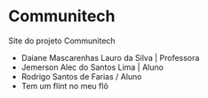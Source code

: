 # Communitech

Site do projeto Communitech

- Daiane Mascarenhas Lauro da Silva | Professora
- Jemerson Alec do Santos Lima | Aluno
- Rodrigo Santos de Farias / Aluno
- Tem um flint no meu flô

 
